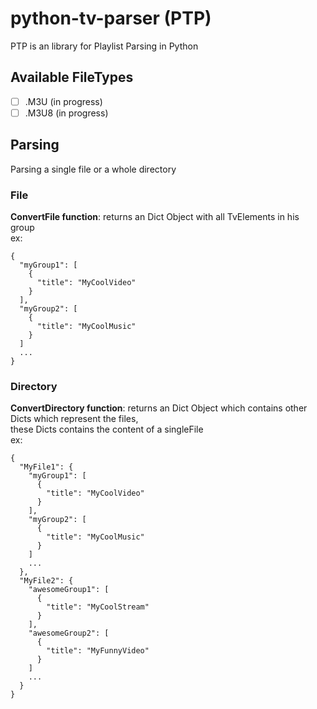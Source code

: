 # python-tv-parser **(PTP)**
PTP is an library for Playlist Parsing in Python

## Available FileTypes
- [ ] .M3U (in progress)
- [ ] .M3U8 (in progress)

## Parsing

Parsing a single file or a whole directory

### File
**ConvertFile function**:
returns an Dict Object with all TvElements in his group<br />
ex:
```
{
  "myGroup1": [
    {
      "title": "MyCoolVideo"
    }
  ],
  "myGroup2": [
    {
      "title": "MyCoolMusic"
    }
  ]
  ...
}
```

### Directory
**ConvertDirectory function**:
returns an Dict Object which contains other Dicts which represent the files,<br />
these Dicts contains the content of a singleFile <br />
ex:
```
{
  "MyFile1": {
    "myGroup1": [
      {
        "title": "MyCoolVideo"
      }
    ],
    "myGroup2": [
      {
        "title": "MyCoolMusic"
      }
    ]
    ...
  },
  "MyFile2": {
    "awesomeGroup1": [
      {
        "title": "MyCoolStream"
      }
    ],
    "awesomeGroup2": [
      {
        "title": "MyFunnyVideo"
      }
    ]
    ...
  }
}
```
